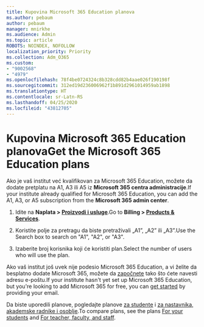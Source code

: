 ```yaml
---
title: Kupovina Microsoft 365 Education planova
ms.author: pebaum
author: pebaum
manager: mnirkhe
ms.audience: Admin
ms.topic: article
ROBOTS: NOINDEX, NOFOLLOW
localization_priority: Priority
ms.collection: Adm_O365
ms.custom:
- "9002568"
- "4979"
ms.openlocfilehash: 78f4be0724324c8b328cdd82b4aae026f190198f
ms.sourcegitcommit: 312ed19d236006962f1b891d2961014959ab1898
ms.translationtype: HT
ms.contentlocale: sr-Latn-RS
ms.lasthandoff: 04/25/2020
ms.locfileid: "43812705"
---
```

# <a name="get-the-microsoft-365-education-plans"></a><span data-ttu-id="a315b-102">Kupovina Microsoft 365 Education planova</span><span class="sxs-lookup"><span data-stu-id="a315b-102">Get the Microsoft 365 Education plans</span></span>

<span data-ttu-id="a315b-103">Ako je vaš institut već kvalifikovan za Microsoft 365 Education, možete da dodate pretplatu na A1, A3 ili A5 iz **Microsoft 365 centra administracije**.</span><span class="sxs-lookup"><span data-stu-id="a315b-103">If your institute already qualified for Microsoft 365 Education, you can add the A1, A3, or A5 subscription from the **Microsoft 365 admin center**.</span></span> 

1. <span data-ttu-id="a315b-104">Idite na **Naplata > [Proizvodi i usluge](https://go.microsoft.com/fwlink/p/?linkid=868433)**.</span><span class="sxs-lookup"><span data-stu-id="a315b-104">Go to **Billing > [Products & Services](https://go.microsoft.com/fwlink/p/?linkid=868433)**.</span></span>

2. <span data-ttu-id="a315b-105">Koristite polje za pretragu da biste pretraživali „A1”, „A2” ili „A3”.</span><span class="sxs-lookup"><span data-stu-id="a315b-105">Use the Search box to search on "A1", "A2", or "A3".</span></span>

3. <span data-ttu-id="a315b-106">Izaberite broj korisnika koji će koristiti plan.</span><span class="sxs-lookup"><span data-stu-id="a315b-106">Select the number of users who will use the plan.</span></span>

<span data-ttu-id="a315b-107">Ako vaš institut još uvek nije podesio Microsoft 365 Education, a vi želite da besplatno dodate Microsoft 365, možete da [započnete](https://www.microsoft.com/education/products/office) tako što ćete navesti adresu e-poštu.</span><span class="sxs-lookup"><span data-stu-id="a315b-107">If your institute hasn't yet set up Microsoft 365 Education, but you're looking to add Microsoft 365 for free, you can [get started](https://www.microsoft.com/education/products/office) by providing your email.</span></span>

 <span data-ttu-id="a315b-108">Da biste uporedili planove, pogledajte planove [za studente](https://www.microsoft.com/microsoft-365/academic/compare-office-365-education-plans?activetab=tab:primaryr1) i [za nastavnika, akademske radnike i osoblje](https://www.microsoft.com/microsoft-365/academic/compare-office-365-education-plans?activetab=tab:primaryr2).</span><span class="sxs-lookup"><span data-stu-id="a315b-108">To compare plans, see the plans [For your students](https://www.microsoft.com/microsoft-365/academic/compare-office-365-education-plans?activetab=tab:primaryr1) and [For teacher, faculty, and staff](https://www.microsoft.com/microsoft-365/academic/compare-office-365-education-plans?activetab=tab:primaryr2).</span></span>
